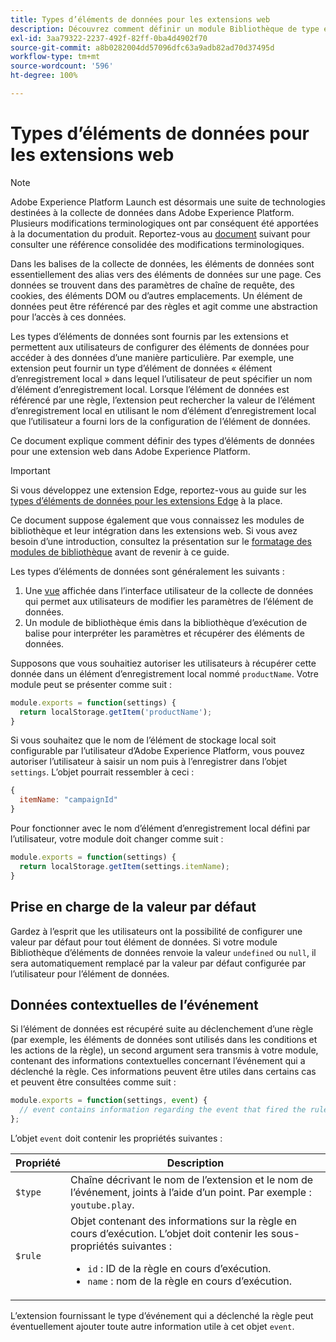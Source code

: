 ```yaml
---
title: Types d’éléments de données pour les extensions web
description: Découvrez comment définir un module Bibliothèque de type élément de données pour une extension de balise dans une propriété web.
exl-id: 3aa79322-2237-492f-82ff-0ba4d4902f70
source-git-commit: a8b0282004dd57096dfc63a9adb82ad70d37495d
workflow-type: tm+mt
source-wordcount: '596'
ht-degree: 100%

---
```


# Types d’éléments de données pour les extensions web

>[!NOTE]
>
>Adobe Experience Platform Launch est désormais une suite de technologies destinées à la collecte de données dans Adobe Experience Platform. Plusieurs modifications terminologiques ont par conséquent été apportées à la documentation du produit. Reportez-vous au [document](../../term-updates.md) suivant pour consulter une référence consolidée des modifications terminologiques.

Dans les balises de la collecte de données, les éléments de données sont essentiellement des alias vers des éléments de données sur une page. Ces données se trouvent dans des paramètres de chaîne de requête, des cookies, des éléments DOM ou d’autres emplacements. Un élément de données peut être référencé par des règles et agit comme une abstraction pour l’accès à ces données.

Les types d’éléments de données sont fournis par les extensions et permettent aux utilisateurs de configurer des éléments de données pour accéder à des données d’une manière particulière. Par exemple, une extension peut fournir un type d’élément de données « élément d’enregistrement local » dans lequel l’utilisateur de peut spécifier un nom d’élément d’enregistrement local. Lorsque l’élément de données est référencé par une règle, l’extension peut rechercher la valeur de l’élément d’enregistrement local en utilisant le nom d’élément d’enregistrement local que l’utilisateur a fourni lors de la configuration de l’élément de données.

Ce document explique comment définir des types d’éléments de données pour une extension web dans Adobe Experience Platform.

>[!IMPORTANT]
>
>Si vous développez une extension Edge, reportez-vous au guide sur les [types d’éléments de données pour les extensions Edge](../edge/data-element-types.md) à la place.
>
>Ce document suppose également que vous connaissez les modules de bibliothèque et leur intégration dans les extensions web. Si vous avez besoin d’une introduction, consultez la présentation sur le [formatage des modules de bibliothèque](./format.md) avant de revenir à ce guide.

Les types d’éléments de données sont généralement les suivants :

1. Une [vue](./views.md) affichée dans l’interface utilisateur de la collecte de données qui permet aux utilisateurs de modifier les paramètres de l’élément de données.
2. Un module de bibliothèque émis dans la bibliothèque d’exécution de balise pour interpréter les paramètres et récupérer des éléments de données.

Supposons que vous souhaitiez autoriser les utilisateurs à récupérer cette donnée dans un élément d’enregistrement local nommé `productName`. Votre module peut se présenter comme suit :

```js
module.exports = function(settings) {
  return localStorage.getItem('productName');
}
```

Si vous souhaitez que le nom de l’élément de stockage local soit configurable par l’utilisateur d’Adobe Experience Platform, vous pouvez autoriser l’utilisateur à saisir un nom puis à l’enregistrer dans l’objet `settings`. L’objet pourrait ressembler à ceci :

```js
{
  itemName: "campaignId"
}
```

Pour fonctionner avec le nom d’élément d’enregistrement local défini par l’utilisateur, votre module doit changer comme suit :

```js
module.exports = function(settings) {
  return localStorage.getItem(settings.itemName);
}
```

## Prise en charge de la valeur par défaut

Gardez à l’esprit que les utilisateurs ont la possibilité de configurer une valeur par défaut pour tout élément de données. Si votre module Bibliothèque d’éléments de données renvoie la valeur `undefined` ou `null`, il sera automatiquement remplacé par la valeur par défaut configurée par l’utilisateur pour l’élément de données.

## Données contextuelles de l’événement

Si l’élément de données est récupéré suite au déclenchement d’une règle (par exemple, les éléments de données sont utilisés dans les conditions et les actions de la règle), un second argument sera transmis à votre module, contenant des informations contextuelles concernant l’événement qui a déclenché la règle. Ces informations peuvent être utiles dans certains cas et peuvent être consultées comme suit :

```js
module.exports = function(settings, event) {
  // event contains information regarding the event that fired the rule
};
```

L’objet `event` doit contenir les propriétés suivantes :

| Propriété | Description |
| --- | --- |
| `$type` | Chaîne décrivant le nom de l’extension et le nom de l’événement, joints à l’aide d’un point. Par exemple : `youtube.play`. |
| `$rule` | Objet contenant des informations sur la règle en cours d’exécution. L’objet doit contenir les sous-propriétés suivantes :<ul><li>`id` : ID de la règle en cours d’exécution.</li><li>`name` : nom de la règle en cours d’exécution.</li></ul> |

L’extension fournissant le type d’événement qui a déclenché la règle peut éventuellement ajouter toute autre information utile à cet objet `event`.
